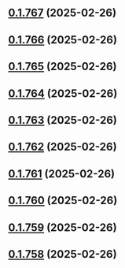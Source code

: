 ## [0.1.767](https://github.com/binary-braids/terraform-oracle/compare/v0.1.766...v0.1.767) (2025-02-26)



## [0.1.766](https://github.com/binary-braids/terraform-oracle/compare/v0.1.765...v0.1.766) (2025-02-26)



## [0.1.765](https://github.com/binary-braids/terraform-oracle/compare/v0.1.764...v0.1.765) (2025-02-26)



## [0.1.764](https://github.com/binary-braids/terraform-oracle/compare/v0.1.763...v0.1.764) (2025-02-26)



## [0.1.763](https://github.com/binary-braids/terraform-oracle/compare/v0.1.762...v0.1.763) (2025-02-26)



## [0.1.762](https://github.com/binary-braids/terraform-oracle/compare/v0.1.761...v0.1.762) (2025-02-26)



## [0.1.761](https://github.com/binary-braids/terraform-oracle/compare/v0.1.760...v0.1.761) (2025-02-26)



## [0.1.760](https://github.com/binary-braids/terraform-oracle/compare/v0.1.759...v0.1.760) (2025-02-26)



## [0.1.759](https://github.com/binary-braids/terraform-oracle/compare/v0.1.758...v0.1.759) (2025-02-26)



## [0.1.758](https://github.com/binary-braids/terraform-oracle/compare/v0.1.757...v0.1.758) (2025-02-26)



